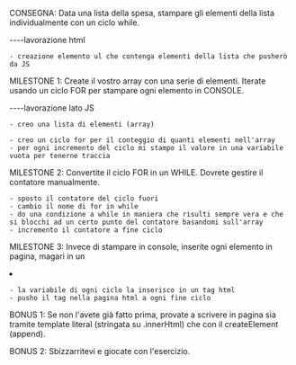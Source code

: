 CONSEGNA:
Data una lista della spesa, stampare gli elementi della lista individualmente con un ciclo while.

----lavorazione html
    
    - creazione elemento ul che contenga elementi della lista che pusherò da JS 

MILESTONE 1:
Create il vostro array con una serie di elementi.
Iterate usando un ciclo FOR per stampare ogni elemento in CONSOLE.

----lavorazione lato JS

    - creo una lista di elementi (array)
    
    - creo un ciclo for per il conteggio di quanti elementi nell'array
    - per ogni incremento del ciclo mi stampo il valore in una variabile vuota per tenerne traccia
    


MILESTONE 2:
Convertite il ciclo FOR in un WHILE. Dovrete gestire il contatore manualmente.

    - sposto il contatore del ciclo fuori
    - cambio il nome di for in while
    - do una condizione a while in maniera che risulti sempre vera e che si blocchi ad un certo punto del contatore basandomi sull'array
    - incremento il contatore a fine ciclo


MILESTONE 3:
Invece di stampare in console, inserite ogni elemento in pagina, magari in un <li>

    - la variabile di ogni ciclo la inserisco in un tag html
    - pusho il tag nella pagina html a ogni fine ciclo



BONUS 1:
Se non l'avete già fatto prima, provate a scrivere in pagina sia tramite template literal (stringata su .innerHtml) che con il createElement (append).

BONUS 2:
Sbizzarritevi e giocate con l'esercizio.